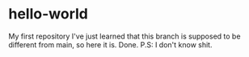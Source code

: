 # hello-world
My first repository
I've just learned that this branch is supposed to be different from main, so here it is.
Done.
P.S: I don't know shit.
